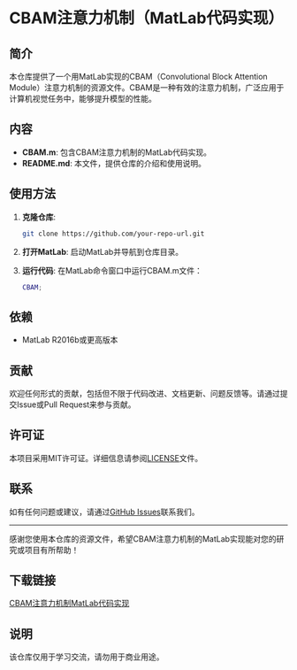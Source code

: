 # CBAM注意力机制（MatLab代码实现）

## 简介

本仓库提供了一个用MatLab实现的CBAM（Convolutional Block Attention Module）注意力机制的资源文件。CBAM是一种有效的注意力机制，广泛应用于计算机视觉任务中，能够提升模型的性能。

## 内容

- **CBAM.m**: 包含CBAM注意力机制的MatLab代码实现。
- **README.md**: 本文件，提供仓库的介绍和使用说明。

## 使用方法

1. **克隆仓库**:
   ```bash
   git clone https://github.com/your-repo-url.git
   ```

2. **打开MatLab**:
   启动MatLab并导航到仓库目录。

3. **运行代码**:
   在MatLab命令窗口中运行CBAM.m文件：
   ```matlab
   CBAM;
   ```

## 依赖

- MatLab R2016b或更高版本

## 贡献

欢迎任何形式的贡献，包括但不限于代码改进、文档更新、问题反馈等。请通过提交Issue或Pull Request来参与贡献。

## 许可证

本项目采用MIT许可证。详细信息请参阅[LICENSE](LICENSE)文件。

## 联系

如有任何问题或建议，请通过[GitHub Issues](https://github.com/your-repo-url/issues)联系我们。

---

感谢您使用本仓库的资源文件，希望CBAM注意力机制的MatLab实现能对您的研究或项目有所帮助！

## 下载链接
[CBAM注意力机制MatLab代码实现](https://pan.quark.cn/s/66f60826d073)

## 说明

该仓库仅用于学习交流，请勿用于商业用途。
